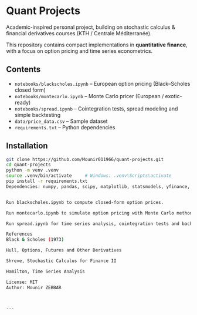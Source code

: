 # Quant Projects

Academic-inspired personal project, building on stochastic calculus & financial derivatives courses (KTH / Centrale Méditerranée).

This repository contains compact implementations in **quantitative finance**, with a focus on option pricing and time series econometrics.

## Contents
- `notebooks/blackscholes.ipynb` – European option pricing (Black–Scholes closed form)  
- `notebooks/montecarlo.ipynb` – Monte Carlo pricer (European / exotic-ready)  
- `notebooks/spread.ipynb` – Cointegration tests, spread modeling and simple backtesting  
- `data/price_data.csv` – Sample dataset  
- `requirements.txt` – Python dependencies  

## Installation
```bash
git clone https://github.com/Mounir011966/quant-projects.git
cd quant-projects
python -m venv .venv
source .venv/bin/activate     # Windows: .venv\Scripts\activate
pip install -r requirements.txt
Dependencies: numpy, pandas, scipy, matplotlib, statsmodels, yfinance, jupyter.


Run blackscholes.ipynb to compute closed-form option prices.

Run montecarlo.ipynb to simulate option pricing with Monte Carlo methods.

Run spread.ipynb for time series analysis, cointegration tests and backtesting.

References
Black & Scholes (1973)

Hull, Options, Futures and Other Derivatives

Shreve, Stochastic Calculus for Finance II

Hamilton, Time Series Analysis

License: MIT
Author: Mounir ZEBBAR



---
